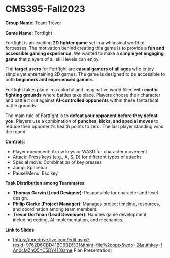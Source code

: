 # CMS395-Fall2023

**Group Name:** Team Trevor

**Game Name:** Fortfight



Fortfight is an exciting **2D fighter game** set in a whimsical world of fortresses. The motivation behind creating this game is to provide a **fun and accessible gaming experience**. We wanted to make a **simple yet engaging game** that players of all skill levels can enjoy.

The **target users** for Fortfight are **casual gamers of all ages** who enjoy simple yet entertaining 2D games. The game is designed to be accessible to both **beginners and experienced gamers**.

Fortfight takes place in a colorful and imaginative world filled with **exotic fighting grounds** where battles take place. Players choose their character and battle it out against **AI-controlled opponents** within these fantastical battle grounds.

The main rule of Fortfight is to **defeat your opponent before they defeat you**. Players use a combination of **punches, kicks, and special moves** to reduce their opponent's health points to zero. The last player standing wins the round.

**Controls**:
- Player movement: Arrow keys or WASD for character movement
- Attack: Press keys (e.g., A, S, D) for different types of attacks
- Special move: Combination of key presses
- Jump: Spacebar
- Pause/Menu: Esc key

**Task Distribution among Teammates**:
- **Thomas Garvin (Lead Designer)**: Responsible for character and level design.
- **Philip Clarke (Project Manager)**: Manages project timeline, resources, and coordination among team members.
- **Trevor Dorfman (Lead Developer)**: Handles game development, including coding, AI implementation, and mechanics.

**Link to Slides**
- [https://onedrive.live.com/edit.aspx?resid=9762D6CBD41BC6BD!331&ithint=file%2cpptx&wdo=2&authkey=!An0cMZhQ5YC5DY4](Game Plan Presentation)
